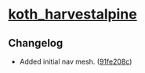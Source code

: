 # [koth_harvestalpine](https://tf2maps.net/threads/harvest-alpine.33047/)

## Changelog

* Added initial nav mesh. ([91fe208c](https://github.com/WhyIsEvery4thYearAlwaysBad/SourceNavMeshOverhauls/commit/91fe208c970eccceb7efc07e55c508f4a3737135))
